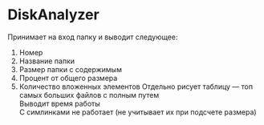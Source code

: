 # DiskAnalyzer

Принимает на вход папку и выводит следующее:
1. Номер
2. Название папки
3. Размер папки с содержимым
4. Процент от общего размера
5. Количество вложенных элементов
Отдельно рисует таблицу — топ самых больших файлов с полным путем<br/>
Выводит время работы<br/>
С симлинками не работает (не учитывает их при подсчете размера)<br/>
